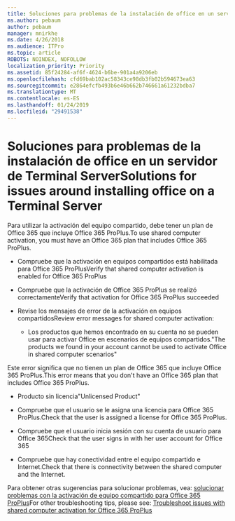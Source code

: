 ```yaml
---
title: Soluciones para problemas de la instalación de office en un servidor de Terminal Server
ms.author: pebaum
author: pebaum
manager: mnirkhe
ms.date: 4/26/2018
ms.audience: ITPro
ms.topic: article
ROBOTS: NOINDEX, NOFOLLOW
localization_priority: Priority
ms.assetid: 85f24284-af6f-4624-b6be-901a4a9206eb
ms.openlocfilehash: cfd69bab102ac58343ce98db3fb02b594673ea63
ms.sourcegitcommit: e2864efcfb493b6e46b662b746661a61232bdba7
ms.translationtype: MT
ms.contentlocale: es-ES
ms.lasthandoff: 01/24/2019
ms.locfileid: "29491538"
---
```

# <a name="solutions-for-issues-around-installing-office-on-a-terminal-server"></a><span data-ttu-id="fa93b-102">Soluciones para problemas de la instalación de office en un servidor de Terminal Server</span><span class="sxs-lookup"><span data-stu-id="fa93b-102">Solutions for issues around installing office on a Terminal Server</span></span>

<span data-ttu-id="fa93b-103">Para utilizar la activación del equipo compartido, debe tener un plan de Office 365 que incluye Office 365 ProPlus.</span><span class="sxs-lookup"><span data-stu-id="fa93b-103">To use shared computer activation, you must have an Office 365 plan that includes Office 365 ProPlus.</span></span>
  
- <span data-ttu-id="fa93b-104">Compruebe que la activación en equipos compartidos está habilitada para Office 365 ProPlus</span><span class="sxs-lookup"><span data-stu-id="fa93b-104">Verify that shared computer activation is enabled for Office 365 ProPlus</span></span>
    
- <span data-ttu-id="fa93b-105">Compruebe que la activación de Office 365 ProPlus se realizó correctamente</span><span class="sxs-lookup"><span data-stu-id="fa93b-105">Verify that activation for Office 365 ProPlus succeeded</span></span>
    
- <span data-ttu-id="fa93b-106">Revise los mensajes de error de la activación en equipos compartidos</span><span class="sxs-lookup"><span data-stu-id="fa93b-106">Review error messages for shared computer activation:</span></span>
    
  - <span data-ttu-id="fa93b-107">Los productos que hemos encontrado en su cuenta no se pueden usar para activar Office en escenarios de equipos compartidos.</span><span class="sxs-lookup"><span data-stu-id="fa93b-107">"The products we found in your account cannot be used to activate Office in shared computer scenarios"</span></span>
  
<span data-ttu-id="fa93b-108">Este error significa que no tienen un plan de Office 365 que incluye Office 365 ProPlus.</span><span class="sxs-lookup"><span data-stu-id="fa93b-108">This error means that you don't have an Office 365 plan that includes Office 365 ProPlus.</span></span>
    
  - <span data-ttu-id="fa93b-109">Producto sin licencia</span><span class="sxs-lookup"><span data-stu-id="fa93b-109">"Unlicensed Product"</span></span>
    
  - <span data-ttu-id="fa93b-110">Compruebe que el usuario se le asigna una licencia para Office 365 ProPlus.</span><span class="sxs-lookup"><span data-stu-id="fa93b-110">Check that the user is assigned a license for Office 365 ProPlus.</span></span>
    
  - <span data-ttu-id="fa93b-111">Compruebe que el usuario inicia sesión con su cuenta de usuario para Office 365</span><span class="sxs-lookup"><span data-stu-id="fa93b-111">Check that the user signs in with her user account for Office 365</span></span>
    
  - <span data-ttu-id="fa93b-112">Compruebe que hay conectividad entre el equipo compartido e Internet.</span><span class="sxs-lookup"><span data-stu-id="fa93b-112">Check that there is connectivity between the shared computer and the Internet.</span></span>
    
<span data-ttu-id="fa93b-113">Para obtener otras sugerencias para solucionar problemas, vea: [solucionar problemas con la activación de equipo compartido para Office 365 ProPlus](https://docs.microsoft.com/DeployOffice/troubleshoot-issues-with-shared-computer-activation-for-office-365-proplus)</span><span class="sxs-lookup"><span data-stu-id="fa93b-113">For other troubleshooting tips, please see: [Troubleshoot issues with shared computer activation for Office 365 ProPlus](https://docs.microsoft.com/DeployOffice/troubleshoot-issues-with-shared-computer-activation-for-office-365-proplus)</span></span>
  

